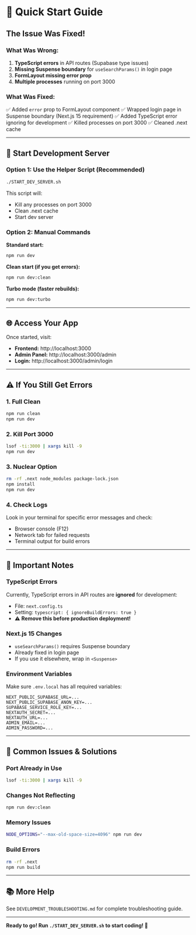 # 🚀 Quick Start Guide

## The Issue Was Fixed!

### What Was Wrong:
1. **TypeScript errors** in API routes (Supabase type issues)
2. **Missing Suspense boundary** for `useSearchParams()` in login page
3. **FormLayout missing error prop**
4. **Multiple processes** running on port 3000

### What Was Fixed:
✅ Added `error` prop to FormLayout component
✅ Wrapped login page in Suspense boundary (Next.js 15 requirement)
✅ Added TypeScript error ignoring for development
✅ Killed processes on port 3000
✅ Cleaned .next cache

---

## 🎯 Start Development Server

### Option 1: Use the Helper Script (Recommended)
```bash
./START_DEV_SERVER.sh
```

This script will:
- Kill any processes on port 3000
- Clean .next cache
- Start dev server

### Option 2: Manual Commands

**Standard start:**
```bash
npm run dev
```

**Clean start (if you get errors):**
```bash
npm run dev:clean
```

**Turbo mode (faster rebuilds):**
```bash
npm run dev:turbo
```

---

## 🌐 Access Your App

Once started, visit:
- **Frontend:** http://localhost:3000
- **Admin Panel:** http://localhost:3000/admin
- **Login:** http://localhost:3000/admin/login

---

## ⚠️ If You Still Get Errors

### 1. Full Clean
```bash
npm run clean
npm run dev
```

### 2. Kill Port 3000
```bash
lsof -ti:3000 | xargs kill -9
npm run dev
```

### 3. Nuclear Option
```bash
rm -rf .next node_modules package-lock.json
npm install
npm run dev
```

### 4. Check Logs
Look in your terminal for specific error messages and check:
- Browser console (F12)
- Network tab for failed requests
- Terminal output for build errors

---

## 📝 Important Notes

### TypeScript Errors
Currently, TypeScript errors in API routes are **ignored** for development:
- File: `next.config.ts`
- Setting: `typescript: { ignoreBuildErrors: true }`
- ⚠️ **Remove this before production deployment!**

### Next.js 15 Changes
- `useSearchParams()` requires Suspense boundary
- Already fixed in login page
- If you use it elsewhere, wrap in `<Suspense>`

### Environment Variables
Make sure `.env.local` has all required variables:
```
NEXT_PUBLIC_SUPABASE_URL=...
NEXT_PUBLIC_SUPABASE_ANON_KEY=...
SUPABASE_SERVICE_ROLE_KEY=...
NEXTAUTH_SECRET=...
NEXTAUTH_URL=...
ADMIN_EMAIL=...
ADMIN_PASSWORD=...
```

---

## 🔧 Common Issues & Solutions

### Port Already in Use
```bash
lsof -ti:3000 | xargs kill -9
```

### Changes Not Reflecting
```bash
npm run dev:clean
```

### Memory Issues
```bash
NODE_OPTIONS="--max-old-space-size=4096" npm run dev
```

### Build Errors
```bash
rm -rf .next
npm run build
```

---

## 📚 More Help

See `DEVELOPMENT_TROUBLESHOOTING.md` for complete troubleshooting guide.

---

**Ready to go! Run `./START_DEV_SERVER.sh` to start coding! 🎉**
